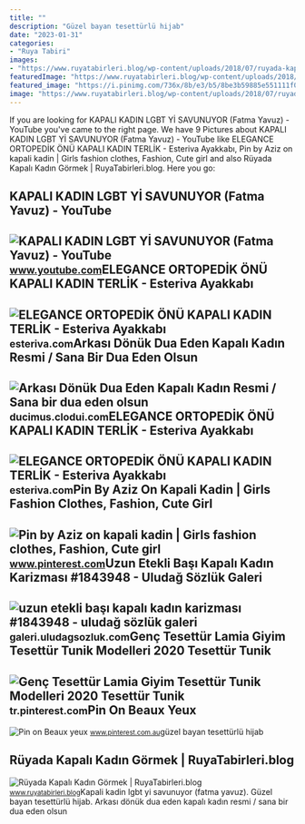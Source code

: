 ```yaml
---
title: ""
description: "Güzel bayan tesettürlü hijab"
date: "2023-01-31"
categories:
- "Ruya Tabiri"
images:
- "https://www.ruyatabirleri.blog/wp-content/uploads/2018/07/ruyada-kapali-kadin-gormek.jpg"
featuredImage: "https://www.ruyatabirleri.blog/wp-content/uploads/2018/07/ruyada-kapali-kadin-gormek.jpg"
featured_image: "https://i.pinimg.com/736x/8b/e3/b5/8be3b59885e551111f077dd0efc600cb.jpg"
image: "https://www.ruyatabirleri.blog/wp-content/uploads/2018/07/ruyada-kapali-kadin-gormek.jpg"
---
```


If you are looking for KAPALI KADIN LGBT Yİ SAVUNUYOR (Fatma Yavuz) - YouTube you've came to the right page. We have 9 Pictures about KAPALI KADIN LGBT Yİ SAVUNUYOR (Fatma Yavuz) - YouTube like ELEGANCE ORTOPEDİK ÖNÜ KAPALI KADIN TERLİK - Esteriva Ayakkabı, Pin by Aziz on kapali kadin | Girls fashion clothes, Fashion, Cute girl and also Rüyada Kapalı Kadın Görmek | RuyaTabirleri.blog. Here you go:

KAPALI KADIN LGBT Yİ SAVUNUYOR (Fatma Yavuz) - YouTube
------------------------------------------------------

 ![KAPALI KADIN LGBT Yİ SAVUNUYOR (Fatma Yavuz) - YouTube](https://i.ytimg.com/vi/pWiNCtp9chE/maxresdefault.jpg) <small>www.youtube.com</small>ELEGANCE ORTOPEDİK ÖNÜ KAPALI KADIN TERLİK - Esteriva Ayakkabı
--------------------------------------------------------------

 ![ELEGANCE ORTOPEDİK ÖNÜ KAPALI KADIN TERLİK - Esteriva Ayakkabı](https://esteriva.com/wp-content/uploads/2020/12/4ca5b7a35a9347ceb98bd3a1cd2ade20.jpg) <small>esteriva.com</small>Arkası Dönük Dua Eden Kapalı Kadın Resmi / Sana Bir Dua Eden Olsun
------------------------------------------------------------------

 ![Arkası Dönük Dua Eden Kapalı Kadın Resmi / Sana bir dua eden olsun](https://www.neoldu.com/d/other/tesetturlu-turbanli-kapali-ajans-.jpg) <small>ducimus.clodui.com</small>ELEGANCE ORTOPEDİK ÖNÜ KAPALI KADIN TERLİK - Esteriva Ayakkabı
--------------------------------------------------------------

 ![ELEGANCE ORTOPEDİK ÖNÜ KAPALI KADIN TERLİK - Esteriva Ayakkabı](https://esteriva.com/wp-content/uploads/2020/12/8ea4e4ec7ffa4ecd9272b901a42d1fa5.jpg) <small>esteriva.com</small>Pin By Aziz On Kapali Kadin | Girls Fashion Clothes, Fashion, Cute Girl
-----------------------------------------------------------------------

 ![Pin by Aziz on kapali kadin | Girls fashion clothes, Fashion, Cute girl](https://i.pinimg.com/736x/8b/e3/b5/8be3b59885e551111f077dd0efc600cb.jpg) <small>www.pinterest.com</small>Uzun Etekli Başı Kapalı Kadın Karizması #1843948 - Uludağ Sözlük Galeri
-----------------------------------------------------------------------

 ![uzun etekli başı kapalı kadın karizması #1843948 - uludağ sözlük galeri](https://galeri14.uludagsozluk.com/847/uzun-etekli-basi-kapali-kadin-karizmasi_1843948.jpg) <small>galeri.uludagsozluk.com</small>Genç Tesettür Lamia Giyim Tesettür Tunik Modelleri 2020 Tesettür Tunik
----------------------------------------------------------------------

 ![Genç Tesettür Lamia Giyim Tesettür Tunik Modelleri 2020 Tesettür Tunik](https://i.pinimg.com/originals/62/09/9e/62099e347ac646f3616ed62c3dcad1a7.jpg) <small>tr.pinterest.com</small>Pin On Beaux Yeux
-----------------

 ![Pin on Beaux yeux](https://i.pinimg.com/originals/80/a7/3d/80a73dd2b6b5c4580e7df0da4c3036c4.png) <small>www.pinterest.com.au</small>güzel bayan tesettürlü hijab

Rüyada Kapalı Kadın Görmek | RuyaTabirleri.blog
-----------------------------------------------

 ![Rüyada Kapalı Kadın Görmek | RuyaTabirleri.blog](https://www.ruyatabirleri.blog/wp-content/uploads/2018/07/ruyada-kapali-kadin-gormek.jpg) <small>www.ruyatabirleri.blog</small>Kapali kadin lgbt yi̇ savunuyor (fatma yavuz). Güzel bayan tesettürlü hijab. Arkası dönük dua eden kapalı kadın resmi / sana bir dua eden olsun
